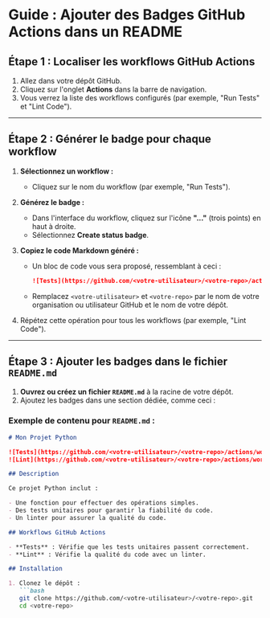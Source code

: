 # Guide : Ajouter des Badges GitHub Actions dans un README

## Étape 1 : Localiser les workflows GitHub Actions

1. Allez dans votre dépôt GitHub.
2. Cliquez sur l'onglet **Actions** dans la barre de navigation.
3. Vous verrez la liste des workflows configurés (par exemple, "Run Tests" et "Lint Code").

---

## Étape 2 : Générer le badge pour chaque workflow

1. **Sélectionnez un workflow :**
   - Cliquez sur le nom du workflow (par exemple, "Run Tests").

2. **Générez le badge :**
   - Dans l'interface du workflow, cliquez sur l'icône **"..."** (trois points) en haut à droite.
   - Sélectionnez **Create status badge**.

3. **Copiez le code Markdown généré :**
   - Un bloc de code vous sera proposé, ressemblant à ceci :
     ```markdown
     ![Tests](https://github.com/<votre-utilisateur>/<votre-repo>/actions/workflows/test.yml/badge.svg)
     ```
   - Remplacez `<votre-utilisateur>` et `<votre-repo>` par le nom de votre organisation ou utilisateur GitHub et le nom de votre dépôt.

4. Répétez cette opération pour tous les workflows (par exemple, "Lint Code").

---

## Étape 3 : Ajouter les badges dans le fichier `README.md`

1. **Ouvrez ou créez un fichier `README.md`** à la racine de votre dépôt.
2. Ajoutez les badges dans une section dédiée, comme ceci :

### Exemple de contenu pour `README.md` :
```markdown
# Mon Projet Python

![Tests](https://github.com/<votre-utilisateur>/<votre-repo>/actions/workflows/test.yml/badge.svg)
![Lint](https://github.com/<votre-utilisateur>/<votre-repo>/actions/workflows/lint.yml/badge.svg)

## Description

Ce projet Python inclut :

- Une fonction pour effectuer des opérations simples.
- Des tests unitaires pour garantir la fiabilité du code.
- Un linter pour assurer la qualité du code.

## Workflows GitHub Actions

- **Tests** : Vérifie que les tests unitaires passent correctement.
- **Lint** : Vérifie la qualité du code avec un linter.

## Installation

1. Clonez le dépôt :
   ```bash
   git clone https://github.com/<votre-utilisateur>/<votre-repo>.git
   cd <votre-repo>
